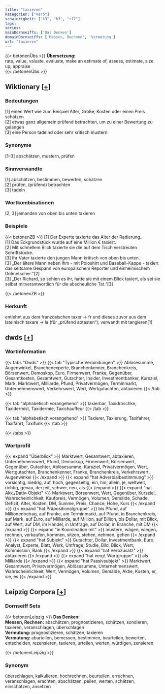 ```yaml
---
title: "taxieren"
kategorien: ["Verb"]
schwierigkeit: ["k3", "h3", "r17"]
tags:
series:
mainDornseiffs: ['Das Denken']
domainDornseiffs: ['Messen, Rechnen', 'Vermutung']
url: "taxieren"
---
```


{{< betonenÜbs >}}
**Übersetzung:**  
rate, value, valuate, evaluate, make an estimate of, assess, estimate, size up, appraise  
{{< /betonenÜbs >}}

## Wiktionary [[+](https://de.wiktionary.org/wiki/taxieren)]

### Bedeutungen
[1] einen Wert wie zum Beispiel Alter, Größe, Kosten oder einen Preis schätzen  
[2] etwas ganz allgemein prüfend betrachten, um zu einer Bewertung zu gelangen  
[3] eine Person tadelnd oder sehr kritisch mustern  

### Synonyme
[1–3] abschätzen, mustern, prüfen  

### Sinnverwandte
[1] abschätzen, bestimmen, bewerten, schätzen  
[2] prüfen, (prüfend) betrachten  
[3] tadeln  

### Wortkombinationen
[2, 3] jemanden von oben bis unten taxieren  

### Beispiele
{{< betonenZB >}}
[1] Der Experte taxierte das Alter der Radierung.  
[1] Das Eckgrundstück wurde auf eine Million € taxiert.  
[2] Mit schnellem Blick taxierte sie die auf dem Tisch verstreuten Schriftstücke.  
[3] Ihr Vater taxierte den jungen Mann kritisch von oben bis unten.  
[3] „Der ältere Mann neben ihm - mit Poloshirt und Baseball-Kappe - taxiert das seltsame Gespann von europäischem Reporter und einheimischem Dolmetscher.“[2]  
[3] „Der Richard, so schien es ihr, hatte sie mit einem Blick taxiert, als sei sie selbst mitverantwortlich für die abscheuliche Tat.“[3]  

{{< /betonenZB >}}
### Herkunft
entlehnt aus dem französischen taxer → fr und dieses zuvor aus dem lateinisch taxare → la (für „prüfend abtasten“); verwandt mit tangieren[1]  



## dwds [[+](https://www.dwds.de/wb/taxieren)]

### Wortinformation
{{< tabs "Dwds" >}}
{{< tab "Typische Verbindungen" >}}
Ablösesumme, Augenwinkel, Branchenexperte, Branchenkenner, Branchenkreis, Börsenwert, Demoskop, Euro, Firmenwert, Franke, Gegenüber, Gesamtkosten, Gesamtwert, Gutachter, Insider, Investmentbanker, Kursziel, Mark, Marktwert, Milliarde, Pfund, Privatvermögen, Terminmarkt, Unternehmenswert, Verkehrswert, Wert, Wertgutachten, abtaxieren
{{< /tab >}}

{{< tab "alphabetisch vorangehend" >}}
taxierbar, Taxidroschke, Taxidermist, Taxidermie, Taxichauffeur
{{< /tab >}}

{{< tab "alphabetisch vorangehend" >}}
Taxierer, Taxierung, Taxifahrer, Taxifahrt, Taxifunk
{{< /tab >}}

{{< /tabs >}}

### Wortprofil
{{< expand "Überblick" >}} Marktwert, Gesamtwert, abtaxieren, Unternehmenswert, Pfund, Demoskop, Firmenwert, Börsenwert, Gegenüber, Gutachter, Ablösesumme, Kursziel, Privatvermögen, Wert, Wertgutachten, Branchenkenner, Franke, Branchenkreis, Verkehrswert, Augenwinkel {{< /expand >}}
{{< expand "hat Adverbialbestimmung" >}} vorsichtig, niedrig, auf, hoch, gegenseitig, ein, hin, allein, je, weltweit, richtig, genau, derzeit, schwer, neu, als {{< /expand >}}
{{< expand "hat Akk./Dativ-Objekt" >}} Marktwert, Börsenwert, Wert, Gegenüber, Kursziel, Wahrscheinlichkeit, Kaufpreis, Vermögen, Volumen, Gemälde, Schade, Defizit, Alter, Kosten, DM, Summe, Preis, Chance, Höhe, Kurs {{< /expand >}}
{{< expand "hat Präpositionalgruppe" >}} bis Pfund, auf Millionenbetrag, auf Franke, am Terminmarkt, auf Pfund, in Branchenkreis, auf Mark, auf Euro, auf Milliarde, auf Million, auf Billion, bis Dollar, mit Blick, auf Wert, auf DM, im Handel, in Umfrage, auf Dollar, in Branche, mit DM {{< /expand >}}
{{< expand "in Koordination mit" >}} mustern, wägen, wiegen, rechnen, verkaufen, kommen, sitzen, stehen, nehmen, gehen {{< /expand >}}
{{< expand "hat Subjekt" >}} Gutachter, Dollar, Investmentbank, Euro, Analyst, Experte, Blatt, Werk, Umfrage, Studie, Bild, Blick, Wert, Kommission, Bank {{< /expand >}}
{{< expand "hat Verbzusatz" >}} abtaxieren {{< /expand >}}
{{< expand "hat vergl. Wortgruppe" >}} als Milliarde {{< /expand >}}
{{< expand "hat Passivsubjekt" >}} Marktwert, Gesamtwert, Privatvermögen, Ablösesumme, Unternehmenswert, Wahrscheinlichkeit, Wert, Vermögen, Volumen, Gemälde, Aktie, Kosten, er, sie, es {{< /expand >}}

## Leipzig Corpora [[+](https://corpora.uni-leipzig.de/en/res?word=taxieren&corpusId=deu_newscrawl-public_2018)]

### Dornseiff Sets
{{< betonenLeipzig >}}
**Das Denken:**  
**Messen, Rechnen:** abschätzen, prognostizieren, schätzen, sondieren, taxieren, veranschlagen, überschlagen  
**Vermutung:** prognostizieren, schätzen, taxieren  
**Vermutung:** aburteilen, bemessen, bestimmen, beurteilen, bewerten, entscheiden, rezensieren, taxieren, urteilen, werten, würdigen, zensieren  

{{< /betonenLeipzig >}}

### Synonym
überschlagen, kalkulieren, hochrechnen, beurteilen, errechnen, veranschlagen, erachten, abschätzen, peilen, werten, schätzen, einschätzen, ansetzen

